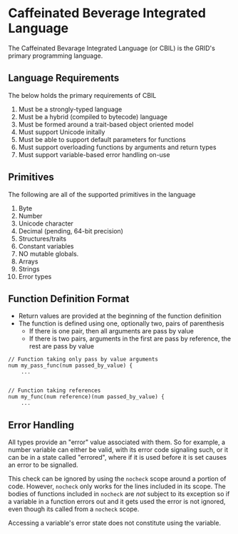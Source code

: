 # Caffeinated Beverage Integrated Language 
The Caffeinated Bevarage Integrated Language (or CBIL) is the GRID's primary 
programming language.

## Language Requirements
The below holds the primary requirements of CBIL

1. Must be a strongly-typed language
2. Must be a hybrid (compiled to bytecode) language
3. Must be formed around a trait-based object oriented model
4. Must support Unicode initally
5. Must be able to support default parameters for functions
6. Must support overloading functions by arguments and return types
7. Must support variable-based error handling on-use


## Primitives
The following are all of the supported primitives in the language

1. Byte
2. Number 
3. Unicode character
4. Decimal (pending, 64-bit precision)
5. Structures/traits
6. Constant variables
7. NO mutable globals.
8. Arrays
9. Strings
10. Error types

## Function Definition Format
* Return values are provided at the beginning of the function definition
* The function is defined using one, optionally two, pairs of parenthesis
  * If there is one pair, then all arguments are pass by value
  * If there is two pairs, arguments in the first are pass by reference, the rest are pass by value

```
// Function taking only pass by value arguments
num my_pass_func(num passed_by_value) {
    ...


// Function taking references
num my_func(num reference)(num passed_by_value) {
    ...
```

## Error Handling
All types provide an "error" value associated with them. So for example, a 
number variable can either be valid, with its error code signaling such, or it
can be in a state called "errored", where if it is used before it is set causes
an error to be signalled. 

This check can be ignored by using the `nocheck` scope around a portion of code.
However, `nocheck` only works for the lines included in its scope. The bodies of 
functions included in `nocheck` are *not* subject to its exception so if a 
variable in a function errors out and it gets used the error is not ignored, 
even though its called from a `nocheck` scope.

Accessing a variable's error state does not constitute using the variable.
